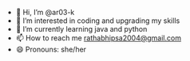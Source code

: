 - 👋 Hi, I’m @ar03-k
- 👀 I’m interested in coding and upgrading my skills
- 🌱 I’m currently learning java and python
- 📫 How to reach me rathabhipsa2004@gmail.com
- 😄 Pronouns: she/her

<!---
ar03-k/ar03-k is a ✨ special ✨ repository because its `README.md` (this file) appears on your GitHub profile.
You can click the Preview link to take a look at your changes.
--->
